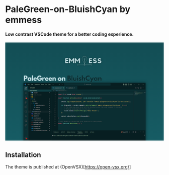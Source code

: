 # PaleGreen-on-BluishCyan by emmess

#### Low contrast VSCode theme for a better coding experience.

![Screenshot of PaleGreen-on-BluishCyan theme](./img/banner2.png)

## Installation 
The theme is published at (OpenVSX)[https://open-vsx.org/]